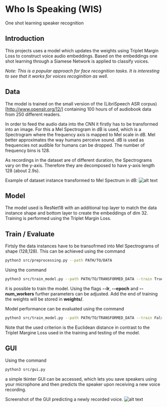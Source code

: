 # Who Is Speaking (WIS)

One shot learning speaker recognition 

## Introduction
This projects uses a model which updates the weights using Triplet Margin Loss to construct voice audio embeddings. Based on the embeddings one shot learning through a Siamese Network is applied to classify voices.

*Note: This is a popular approach for face recognition tasks. It is interesting to see that it works for voices recoginition as well.*

## Data
The model is trained on the small version of the (LibriSpeech ASR corpus)[http://www.openslr.org/12/] containing 100 hours of of audiobook data from 250 different readers. 

In order to feed the audio data into the CNN it firstly has to be transformed into an image. For this a Mel Spectrogram in dB is used, which is a Spectrogram where the frequency axis is mapped to Mel scale in dB. Mel better approximates the way humans perceive sound. dB is used as frequencies not audible for humans can be dropped. The number of frequency bins is 128.

As recordings in the dataset are of different duration, the Spectrograms vary on the y-axis. Therefore they are decomposed to have y-axis length 128 (about 2.9s).

Example of dataset instance transformed to Mel Spectrum in dB:
![alt text](https://github.com/dubachti/WIS/readme_img/blob//master/mel_spectrogram.png?raw=true)


## Model
The model used is ResNet18 with an additional top layer to match the data instance shape and bottom layer to create the embeddings of dim 32. Training is performed using the Triplet Margin Loss.


## Train / Evaluate
Firtsly the data instances have to be transofrmed into Mel Spectrograms of shape (128,128). This can be achieved using the command
```bash
python3 src/preprocessing.py --path PATH/TO/DATA
```

Using the command
```bash
python3 src/train_model.py --path PATH/TO/TRANSFORMED_DATA --train True
```
it is possible to train the model. Using the flags **--lr**, **--epoch** and **--num_workers** further parameters can be adjusted. Add the end of training the weights will be stored in **weights/**.

Model performance can be evaluated using the command
```bash
python3 src/train_model.py --path PATH/TO/TRANSFORMED_DATA --train False
```
Note that the used criterion is the Euclidean distance in contrast to the Triplet Margine Loss used in the training and testing of the model.

## GUI
Using the command
```bash
python3 src/gui.py
```
a simple tkinter GUI can be accessed, which lets you save speakers using your microphone and then predicts the speaker upon receiving a new voice recording.

Screenshot of the GUI predicting a newly recorded voice.
![alt text](https://github.com/dubachti/WIS/readme_img/blob//master/gui.png?raw=true)